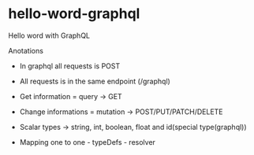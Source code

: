 # hello-word-graphql
Hello word with GraphQL

Anotations
- In graphql all requests is POST
- All requests is in the same endpoint (/graphql)

- Get information = query -> GET
- Change informations = mutation -> POST/PUT/PATCH/DELETE

- Scalar types -> string, int, boolean, float and id(special type(graphql))

- Mapping one to one - typeDefs - resolver
